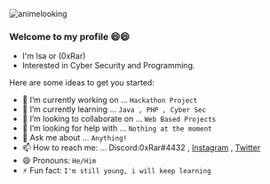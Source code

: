 ![animelooking](https://user-images.githubusercontent.com/33517160/103047851-dfb07e80-459d-11eb-9a4b-b2addbe31156.gif)

### Welcome to my profile 😄😄
* I'm Isa or (0xRar)
* Interested in Cyber Security and Programming.

Here are some ideas to get you started:

- 🔭 I’m currently working on ... `Hackathon Project`
- 🌱 I’m currently learning ... `Java , PHP , Cyber Sec`
- 👯 I’m looking to collaborate on ... `Web Based Projects`
- 🤔 I’m looking for help with ... `Nothing at the moment`
- 💬 Ask me about ... `Anything!`
- 📫 How to reach me: ... Discord:0xRar#4432 , [Instagram](https://www.instagram.com/fcv9/) , [Twitter](https://twitter.com/fcv9_q)
- 😄 Pronouns: `He/Him`
- ⚡ Fun fact: `I'm still young, i will keep learning`
